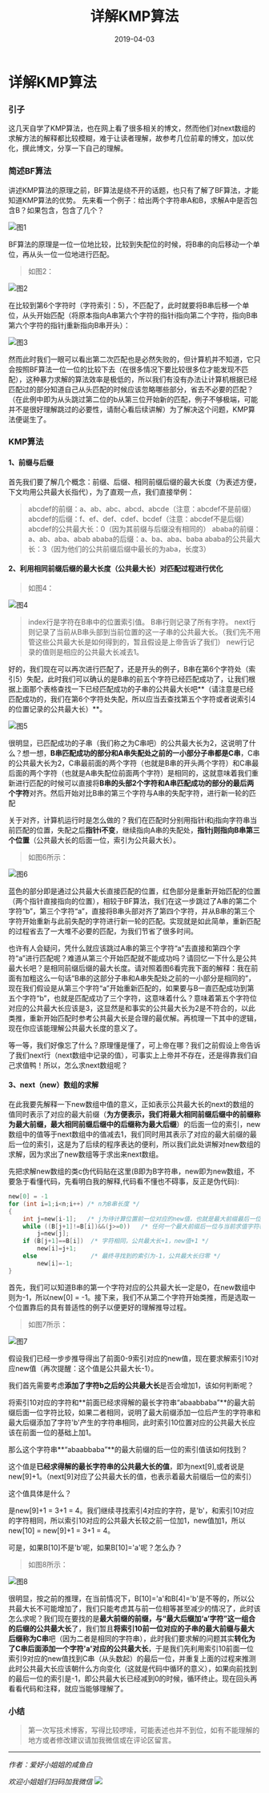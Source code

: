 ﻿---
title: '详解KMP算法'
date: 2019-04-03
tags: [算法]
---
# **详解KMP算法**

### **引子**
这几天自学了KMP算法，也在网上看了很多相关的博文，然而他们对next数组的求解方法的解释都比较模糊，难于让读者理解，故参考几位前辈的博文，加以优化，撰此博文，分享一下自己的理解。
  <!--more-->
### **简述BF算法**

讲述KMP算法的原理之前，BF算法是绕不开的话题，也只有了解了BF算法，才能知道KMP算法的优势。
先来看一个例子：给出两个字符串A和B，求解A中是否包含B？如果包含，包含了几个？

![图1][1]

BF算法的原理是一位一位地比较，比较到失配位的时候，将B串的向后移动一个单位，再从头一位一位地进行匹配。

> 如图2：

![图2][2]

在比较到第6个字符时（字符索引：5），不匹配了，此时就要将B串后移一个单位，从头开始匹配（将原本指向A串第六个字符的指针i指向第二个字符，指向B串第六个字符的指针j重新指向B串开头）：

![图3][3]

然而此时我们一眼可以看出第二次匹配也是必然失败的，但计算机并不知道，它只会按照BF算法一位一位的比较下去（在很多情况下要比较很多位才能发现不匹配），这种暴力求解的算法效率是极低的，所以我们有没有办法让计算机根据已经匹配过的部分知道自己从头匹配的时候应该忽略哪些部分，省去不必要的匹配？（在此例中即为从头跳过第二位的b从第三位开始新的匹配，例子不够极端，可能并不是很好理解跳过的必要性，请耐心看后续讲解）为了解决这个问题，KMP算法便诞生了。

### **KMP算法**
#### **1、前缀与后缀**
首先我们要了解几个概念：前缀、后缀、相同前缀后缀的最大长度（为表述方便，下文均用公共最大长指代），为了直观一点，我们直接举例：

>abcdef的前缀：a、ab、abc、abcd、abcde（注意：abcdef不是前缀）
abcdef的后缀：f、ef、def、cdef、bcdef（注意：abcdef不是后缀）
abcdef的公共最大长：0（因为其前缀与后缀没有相同的）
ababa的前缀：a、ab、aba、abab
ababa的后缀：a、ba、aba、baba
ababa的公共最大长：3（因为他们的公共前缀后缀中最长的为aba，长度3）
#### **2、利用相同前缀后缀的最大长度（公共最大长）对匹配过程进行优化**
> 如图4：

![图4][11]

>index行是字符在B串中的位置索引值。
B串行则记录了所有字符。
next行则记录了当前从B串头部到当前位置的这一子串的公共最大长。（我们先不用管这些公共最大长是如何得到的，暂且假设是上帝告诉了我们）
new行记录的值则是相应的公共最大长减去1。



好的，我们现在可以再次进行匹配了，还是开头的例子，B串在第6个字符处（索引5）失配，此时我们可以确认的是B串的前五个字符已经匹配成功了，让我们根据上面那个表格查找一下已经匹配成功的子串的公共最大长吧**（请注意是已经匹配成功的，我们在第6个字符处失配，所以应当去查找第五个字符或者说索引4的位置记录的公共最大长）**。

 ![图5][5]   
 
很明显，已匹配成功的子串（我们称之为C串吧）的公共最大长为2，这说明了什么？想一想，**B串匹配成功的部分和A串失配处之前的一小部分子串都是C串**，C串的公共最大长为2，C串最前面的两个字符（也就是B串的开头两个字符）和C串最后面的两个字符（也就是A串失配位前面两个字符）是相同的，这就意味着我们重新进行匹配的时候可以直接将**B串的头部2个字符和A串匹配成功的部分的最后两个字符**对齐。然后开始对比B串的第三个字符与A串的失配字符，进行新一轮的匹配
       
关于对齐，计算机运行时是怎么做的？我们在匹配时分别用指针i和j指向字符串当前匹配的位置，失配之后**指针i不变**，继续指向A串的失配处，**指针j则指向B串第三个位置**（公共最大长的后面一位，索引为公共最大长）。

> 如图6所示：

![图6][6]



蓝色的部分即是通过公共最大长直接匹配的位置，红色部分是重新开始匹配的位置（两个指针直接指向的位置），相较于BF算法，我们在这一步跳过了A串的第二个字符“b”，第三个字符“a”，直接将B串头部对齐了第四个字符，并从B串的第三个字符开始重新与此前失配的字符进行新一轮的匹配。实现就是如此简单，重新匹配的过程省去了一大堆不必要的匹配，为我们节省了很多时间。

也许有人会疑问，凭什么就应该跳过A串的第三个字符“a”去直接和第四个字符“a”进行匹配呢？难道从第三个开始匹配就不能成功吗？请回忆一下什么是公共最大长吧？是相同前缀后缀的最大长度。请对照着图6看完我下面的解释：我在前面有加粗这么一句话“B串的这部分子串和A串失配处之前的一小部分是相同的”，现在我们假设是从第三个字符“a”开始重新匹配的，如果要与B一直匹配成功到第五个字符“b”，也就是匹配成功了三个字符，这意味着什么？意味着第五个字符位对应的公共最大长应该是3，这显然是和事实的公共最大长为2是不符合的，以此类推，重新开始匹配时参考公共最大长是合理的最优解。再梳理一下其中的逻辑，现在你应该能理解公共最大长度的意义了。



等一等，我们好像忘了什么？原理懂是懂了，可上帝在哪？我们之前假设上帝告诉了我们next行（next数组中记录的值），可事实上上帝并不存在，还是得靠我们自己求值鸭！所以，怎么求next数组呢？

#### **3、next（new）数组的求解**
在此我要先解释一下new数组中值的意义，正如表示公共最大长的next的数组的值同时表示了对应的最大前缀（**为方便表示，我们将最大相同前缀后缀中的前缀称为最大前缀，最大相同前缀后缀中的后缀称为最大后缀**）的后面一位的索引，new数组中的值等于next数组中的值减去1，我们同时用其表示了对应的最大前缀的最后一位的索引，这是为了后续的程序表达的便利，所以我们此处讲解对new数组的求解，因为求出了new数组等于求出来next数组。

先把求解new数组的类c伪代码贴在这里(B即为B字符串，new即为new数组，不要急于看懂代码，先看明白我的解释,代码看不懂也不碍事，反正是伪代码):
```c
new[0] = -1
for (int i=1;i<n;i++) /* n为B串长度 */
{
    int j=new[i-1];   /* j为待计算位置前一位对应的new值，也就是最大前缀最后一位对应的索引 */
    while ((B[j+1]!=B[i])&&(j>=0))   /* 任何一个最大前缀后一位与当前求值字符相同时或者向前继续寻找的索引为-1时停止循环 */
        j=new[j];
    if (B[j+1]==B[i])  /* 字符相同，公共最大长+1，new值+1 */
        new[i]=j+1;
    else               /* 最终寻找到的索引为-1，公共最大长归零 */
        new[i]=-1;
}
```
首先，我们可以知道B串的第一个字符对应的公共最大长一定是0，在new数组中则为-1，所以new[0] = -1。接下来，我们不从第二个字符开始类推，而是选取一个位置靠后的具有普适性的例子以便更好的理解推导过程。

> 如图7所示：

![图7][7]
       
假设我们已经一步步推导得出了前面0-9索引对应的new值，现在要求解索引10对应new值（再次提醒：这个值是公共最大长-1）。

我们首先需要考虑**添加了字符b之后的公共最大长**是否会增加1，该如何判断呢？

将索引10对应的字符和**前面已经求得解的最长字符串“abaabbaba”**的最大前缀后面一位字符比较，如果二者相同，说明了最大前缀添加一位后产生的字符串和最大后缀添加了字符'b'产生的字符串相同，此时索引10位置对应的公共最大长应该在前面一位的基础上加1。

那么这个字符串**“abaabbaba”**的最大前缀的后一位的索引值该如何找到？

这个值是**已经求得解的最长字符串的公共最大长的值**，即为next[9],或者说是new[9]+1。（next[9]对应了公共最大长的值，也表示着最大前缀后一位的索引）

这个值具体是什么？

是new[9]+1 = 3+1 = 4。我们继续寻找索引4对应的字符，是'b'，和索引10对应的字符相同，所以索引10对应的公共最大长较之前一位加1，new值加1，所以new[10] = new[9]+1 = 3+1 = 4。

可是，如果B[10]不是'b'呢，如果B[10]='a'呢？怎么办？

> 如图8所示：

![图8][8]
       
很明显，按之前的推理，在当前情况下，B[10]='a'和B[4]='b'是不等的，所以公共最大长不可能增加了，我们只能考虑其与前一位相等甚至减少的情况了，此时该怎么求呢？我们现在要找的是**最大前缀的前缀，与“最大后缀加‘a’字符”这一组合的后缀的公共最大长**了，我们暂且**将索引10前一位对应的子串的最大前缀与最大后缀称为C串**吧（因为二者是相同的字符串），此时我们要求解的问题其实**转化为了C串后面添加一个字符'a'对应的公共最大长**，于是我们先利用索引10前面一位索引9对应的new值找到C串（从头数起）的最后一位，并重复上面的过程来推测此时公共最大长应该朝什么方向变化（这就是代码中循环的意义），如果向前找到的最后一位的索引是-1，即公共最大长已经减到0的时候，循环终止。现在回头再看看代码和注释，就应当能够理解了。
       
### **小结**
       
       

> 第一次写技术博客，写得比较啰嗦，可能表述也并不到位，如有不能理解的地方或者修改建议请加我微信或在评论区留言。


------
*作者：爱好小姐姐的咸鱼白*

*欢迎小姐姐们扫码加我微信*
![][12]

  

  [1]: https://xclwt-blog-image.oss-cn-hangzhou.aliyuncs.com/blog5/AB%E4%B8%B2.png
  [2]: https://xclwt-blog-image.oss-cn-hangzhou.aliyuncs.com/blog5/AB%E5%A4%B1%E9%85%8D.png
  [3]: https://xclwt-blog-image.oss-cn-hangzhou.aliyuncs.com/blog5/%E4%BB%8E%E5%A4%B4%E5%BC%80%E5%A7%8B.png
  [11]: https://xclwt-blog-image.oss-cn-hangzhou.aliyuncs.com/blog5/new7.png
  [5]: https://xclwt-blog-image.oss-cn-hangzhou.aliyuncs.com/blog5/AB%E5%A4%B1%E9%85%8D.png
  [6]: https://xclwt-blog-image.oss-cn-hangzhou.aliyuncs.com/blog5/%E6%96%B0%E5%8C%B9%E9%85%8D.png
  [7]: https://xclwt-blog-image.oss-cn-hangzhou.aliyuncs.com/blog5/new4.png
  [8]: https://xclwt-blog-image.oss-cn-hangzhou.aliyuncs.com/blog5/new6.png
  [12]: http://xclwt-blog-image.oss-cn-hangzhou.aliyuncs.com/18-10-1/80219838.jpg